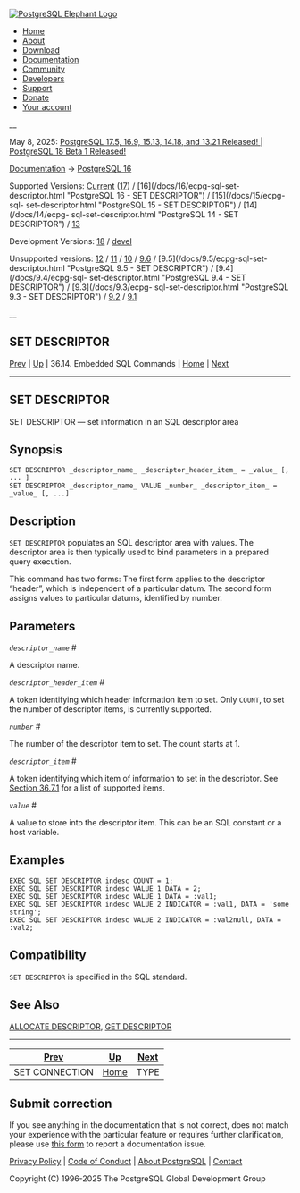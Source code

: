 [ ![PostgreSQL Elephant Logo](/media/img/about/press/elephant.png) ](/)

  * [Home](/ "Home")
  * [About](/about/ "About")
  * [Download](/download/ "Download")
  * [Documentation](/docs/ "Documentation")
  * [Community](/community/ "Community")
  * [Developers](/developer/ "Developers")
  * [Support](/support/ "Support")
  * [Donate](/about/donate/ "Donate")
  * [Your account](/account/ "Your account")

__

May 8, 2025: [ PostgreSQL 17.5, 16.9, 15.13, 14.18, and 13.21 Released! ](/about/news/postgresql-175-169-1513-1418-and-1321-released-3072/) | [ PostgreSQL 18 Beta 1 Released! ](/about/news/postgresql-18-beta-1-released-3070/)

[Documentation](/docs/ "Documentation") -> [PostgreSQL
16](/docs/16/index.html)

Supported Versions: [Current](/docs/current/ecpg-sql-set-descriptor.html
"PostgreSQL 17 - SET DESCRIPTOR") ([17](/docs/17/ecpg-sql-set-descriptor.html
"PostgreSQL 17 - SET DESCRIPTOR")) / [16](/docs/16/ecpg-sql-set-
descriptor.html "PostgreSQL 16 - SET DESCRIPTOR") / [15](/docs/15/ecpg-sql-
set-descriptor.html "PostgreSQL 15 - SET DESCRIPTOR") / [14](/docs/14/ecpg-
sql-set-descriptor.html "PostgreSQL 14 - SET DESCRIPTOR") /
[13](/docs/13/ecpg-sql-set-descriptor.html "PostgreSQL 13 - SET DESCRIPTOR")

Development Versions: [18](/docs/18/ecpg-sql-set-descriptor.html "PostgreSQL
18 - SET DESCRIPTOR") / [devel](/docs/devel/ecpg-sql-set-descriptor.html
"PostgreSQL devel - SET DESCRIPTOR")

Unsupported versions: [12](/docs/12/ecpg-sql-set-descriptor.html "PostgreSQL
12 - SET DESCRIPTOR") / [11](/docs/11/ecpg-sql-set-descriptor.html "PostgreSQL
11 - SET DESCRIPTOR") / [10](/docs/10/ecpg-sql-set-descriptor.html "PostgreSQL
10 - SET DESCRIPTOR") / [9.6](/docs/9.6/ecpg-sql-set-descriptor.html
"PostgreSQL 9.6 - SET DESCRIPTOR") / [9.5](/docs/9.5/ecpg-sql-set-
descriptor.html "PostgreSQL 9.5 - SET DESCRIPTOR") / [9.4](/docs/9.4/ecpg-sql-
set-descriptor.html "PostgreSQL 9.4 - SET DESCRIPTOR") / [9.3](/docs/9.3/ecpg-
sql-set-descriptor.html "PostgreSQL 9.3 - SET DESCRIPTOR") /
[9.2](/docs/9.2/ecpg-sql-set-descriptor.html "PostgreSQL 9.2 - SET
DESCRIPTOR") / [9.1](/docs/9.1/ecpg-sql-set-descriptor.html "PostgreSQL 9.1 -
SET DESCRIPTOR")

__

SET DESCRIPTOR  
---  
[Prev](ecpg-sql-set-connection.html "SET CONNECTION")  | [Up](ecpg-sql-commands.html "36.14. Embedded SQL Commands") | 36.14. Embedded SQL Commands | [Home](index.html "PostgreSQL 16.9 Documentation") |  [Next](ecpg-sql-type.html "TYPE")  
  
* * *

## SET DESCRIPTOR

SET DESCRIPTOR — set information in an SQL descriptor area

## Synopsis

    
    
    SET DESCRIPTOR _descriptor_name_ _descriptor_header_item_ = _value_ [, ... ]
    SET DESCRIPTOR _descriptor_name_ VALUE _number_ _descriptor_item_ = _value_ [, ...]
    

## Description

`SET DESCRIPTOR` populates an SQL descriptor area with values. The descriptor
area is then typically used to bind parameters in a prepared query execution.

This command has two forms: The first form applies to the descriptor “header”,
which is independent of a particular datum. The second form assigns values to
particular datums, identified by number.

## Parameters

_`descriptor_name`_ #

    

A descriptor name.

_`descriptor_header_item`_ #

    

A token identifying which header information item to set. Only `COUNT`, to set
the number of descriptor items, is currently supported.

_`number`_ #

    

The number of the descriptor item to set. The count starts at 1.

_`descriptor_item`_ #

    

A token identifying which item of information to set in the descriptor. See
[Section 36.7.1](ecpg-descriptors.html#ECPG-NAMED-DESCRIPTORS "36.7.1. Named
SQL Descriptor Areas") for a list of supported items.

_`value`_ #

    

A value to store into the descriptor item. This can be an SQL constant or a
host variable.

## Examples

    
    
    EXEC SQL SET DESCRIPTOR indesc COUNT = 1;
    EXEC SQL SET DESCRIPTOR indesc VALUE 1 DATA = 2;
    EXEC SQL SET DESCRIPTOR indesc VALUE 1 DATA = :val1;
    EXEC SQL SET DESCRIPTOR indesc VALUE 2 INDICATOR = :val1, DATA = 'some string';
    EXEC SQL SET DESCRIPTOR indesc VALUE 2 INDICATOR = :val2null, DATA = :val2;
    

## Compatibility

`SET DESCRIPTOR` is specified in the SQL standard.

## See Also

[ALLOCATE DESCRIPTOR](ecpg-sql-allocate-descriptor.html "ALLOCATE
DESCRIPTOR"), [GET DESCRIPTOR](ecpg-sql-get-descriptor.html "GET DESCRIPTOR")

* * *

[Prev](ecpg-sql-set-connection.html "SET CONNECTION")  | [Up](ecpg-sql-commands.html "36.14. Embedded SQL Commands") |  [Next](ecpg-sql-type.html "TYPE")  
---|---|---  
SET CONNECTION  | [Home](index.html "PostgreSQL 16.9 Documentation") |  TYPE  
  
## Submit correction

If you see anything in the documentation that is not correct, does not match
your experience with the particular feature or requires further clarification,
please use [this form](/account/comments/new/16/ecpg-sql-set-descriptor.html/)
to report a documentation issue.

[Privacy Policy](/about/privacypolicy) | [Code of Conduct](/about/policies/coc/) | [About PostgreSQL](/about/) | [Contact](/about/contact/)  

Copyright (C) 1996-2025 The PostgreSQL Global Development Group

